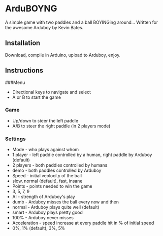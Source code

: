 # ArduBOYNG
A simple game with two paddles and a ball BOYINGing around...
Written for the awesome Arduboy by Kevin Bates.

## Installation
Download, compile in Arduino, upload to Arduboy, enjoy.

## Instructions
###Menu
- Directional keys to navigate and select
- A or B to start the game
### Game
- Up/down to steer the left paddle 
- A/B to steer the right paddle (in 2 players mode)
### Settings
- Mode - who plays against whom
 - 1 player - left paddle controlled by a human, right paddle by Arduboy (default)
 - 2 players - both paddles controlled by humans
 - demo - both paddles controlled by Arduboy
- Speed - initial veolocity of the ball
 - slow, normal (default), fast, insane
- Points - points needed to win the game
 - 3, 5, 7, 9
- AI - strength of Arduboy's play
 - dumb - Arduboy misses the ball every now and then
 - normal - Arduboy plays quite well (default)
 - smart - Arduboy plays pretty good
 - 100% - Arduboy never misses
- Acceleration - speed increase at every paddle hit in % of initial speed
 - 0%, 1% (default), 3%, 5%
